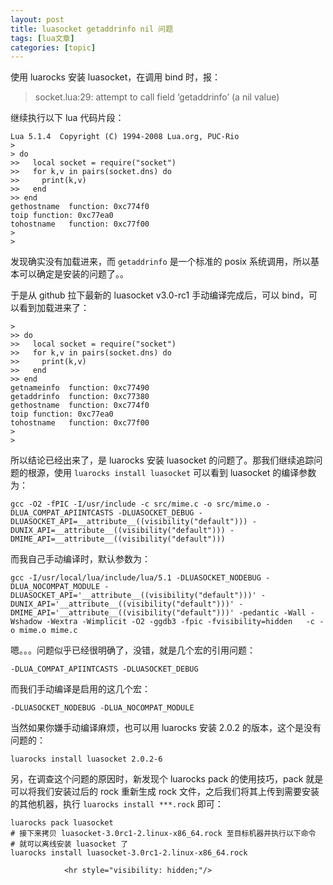 ```yaml
---
layout: post
title: luasocket getaddrinfo nil 问题  
tags: [lua文章]
categories: [topic]
---
```

<p>使用 luarocks 安装 luasocket，在调用 bind 时，报：</p>

<blockquote>
  <p>socket.lua:29: attempt to call field ‘getaddrinfo’ (a nil value)</p>
</blockquote>

<p>继续执行以下 lua 代码片段：</p>

<div class="language-lua highlighter-rouge"><div class="highlight"><pre class="highlight"><code><span class="n">Lua</span> <span class="mi">5</span><span class="p">.</span><span class="mi">1</span><span class="p">.</span><span class="mi">4</span>  <span class="n">Copyright</span> <span class="p">(</span><span class="n">C</span><span class="p">)</span> <span class="mi">1994</span><span class="o">-</span><span class="mi">2008</span> <span class="n">Lua</span><span class="p">.</span><span class="n">org</span><span class="p">,</span> <span class="n">PUC</span><span class="o">-</span><span class="n">Rio</span>
<span class="o">&gt;</span>
<span class="o">&gt;</span> <span class="k">do</span>
<span class="o">&gt;&gt;</span>   <span class="kd">local</span> <span class="n">socket</span> <span class="o">=</span> <span class="nb">require</span><span class="p">(</span><span class="s2">&#34;socket&#34;</span><span class="p">)</span>
<span class="o">&gt;&gt;</span>   <span class="k">for</span> <span class="n">k</span><span class="p">,</span><span class="n">v</span> <span class="k">in</span> <span class="nb">pairs</span><span class="p">(</span><span class="n">socket</span><span class="p">.</span><span class="n">dns</span><span class="p">)</span> <span class="k">do</span>
<span class="o">&gt;&gt;</span>     <span class="nb">print</span><span class="p">(</span><span class="n">k</span><span class="p">,</span><span class="n">v</span><span class="p">)</span>
<span class="o">&gt;&gt;</span>   <span class="k">end</span>
<span class="o">&gt;&gt;</span> <span class="k">end</span>
<span class="n">gethostname</span>	<span class="k">function</span><span class="err">:</span> <span class="err">0</span><span class="nf">xc774f0</span>
<span class="n">toip</span>	<span class="k">function</span><span class="err">:</span> <span class="err">0</span><span class="nf">xc77ea0</span>
<span class="n">tohostname</span>	<span class="k">function</span><span class="err">:</span> <span class="err">0</span><span class="nf">xc77f00</span>
<span class="o">&gt;</span>
<span class="o">&gt;</span>
</code></pre></div></div>

<p>发现确实没有加载进来，而 <code class="language-plaintext highlighter-rouge">getaddrinfo</code> 是一个标准的 posix 系统调用，所以基本可以确定是安装的问题了。。</p>

<p>于是从 github 拉下最新的 luasocket v3.0-rc1 手动编译完成后，可以 bind，可以看到加载进来了：</p>

<div class="language-lua highlighter-rouge"><div class="highlight"><pre class="highlight"><code><span class="o">&gt;</span>
<span class="o">&gt;&gt;</span> <span class="k">do</span>
<span class="o">&gt;&gt;</span>   <span class="kd">local</span> <span class="n">socket</span> <span class="o">=</span> <span class="nb">require</span><span class="p">(</span><span class="s2">&#34;socket&#34;</span><span class="p">)</span>
<span class="o">&gt;&gt;</span>   <span class="k">for</span> <span class="n">k</span><span class="p">,</span><span class="n">v</span> <span class="k">in</span> <span class="nb">pairs</span><span class="p">(</span><span class="n">socket</span><span class="p">.</span><span class="n">dns</span><span class="p">)</span> <span class="k">do</span>
<span class="o">&gt;&gt;</span>     <span class="nb">print</span><span class="p">(</span><span class="n">k</span><span class="p">,</span><span class="n">v</span><span class="p">)</span>
<span class="o">&gt;&gt;</span>   <span class="k">end</span>
<span class="o">&gt;&gt;</span> <span class="k">end</span>
<span class="n">getnameinfo</span>	<span class="k">function</span><span class="err">:</span> <span class="err">0</span><span class="nf">xc77490</span>
<span class="n">getaddrinfo</span>	<span class="k">function</span><span class="err">:</span> <span class="err">0</span><span class="nf">xc77380</span>
<span class="n">gethostname</span>	<span class="k">function</span><span class="err">:</span> <span class="err">0</span><span class="nf">xc774f0</span>
<span class="n">toip</span>	<span class="k">function</span><span class="err">:</span> <span class="err">0</span><span class="nf">xc77ea0</span>
<span class="n">tohostname</span>	<span class="k">function</span><span class="err">:</span> <span class="err">0</span><span class="nf">xc77f00</span>
<span class="o">&gt;</span>
<span class="o">&gt;</span>
</code></pre></div></div>

<p>所以结论已经出来了，是 luarocks 安装 luasocket 的问题了。那我们继续追踪问题的根源，使用 <code class="language-plaintext highlighter-rouge">luarocks install luasocket</code> 可以看到 luasocket 的编译参数为：</p>

<div class="language-sh highlighter-rouge"><div class="highlight"><pre class="highlight"><code>gcc <span class="nt">-O2</span> <span class="nt">-fPIC</span> <span class="nt">-I</span>/usr/include <span class="nt">-c</span> src/mime.c <span class="nt">-o</span> src/mime.o <span class="nt">-DLUA_COMPAT_APIINTCASTS</span> <span class="nt">-DLUASOCKET_DEBUG</span> <span class="nt">-DLUASOCKET_API</span><span class="o">=</span>__attribute__<span class="o">((</span>visibility<span class="o">(</span><span class="s2">&#34;default&#34;</span><span class="o">)))</span> <span class="nt">-DUNIX_API</span><span class="o">=</span>__attribute__<span class="o">((</span>visibility<span class="o">(</span><span class="s2">&#34;default&#34;</span><span class="o">)))</span> <span class="nt">-DMIME_API</span><span class="o">=</span>__attribute__<span class="o">((</span>visibility<span class="o">(</span><span class="s2">&#34;default&#34;</span><span class="o">)))</span>
</code></pre></div></div>

<p>而我自己手动编译时，默认参数为：</p>

<div class="language-sh highlighter-rouge"><div class="highlight"><pre class="highlight"><code>gcc <span class="nt">-I</span>/usr/local/lua/include/lua/5.1 <span class="nt">-DLUASOCKET_NODEBUG</span> <span class="nt">-DLUA_NOCOMPAT_MODULE</span> <span class="nt">-DLUASOCKET_API</span><span class="o">=</span><span class="s1">&#39;__attribute__((visibility(&#34;default&#34;)))&#39;</span> <span class="nt">-DUNIX_API</span><span class="o">=</span><span class="s1">&#39;__attribute__((visibility(&#34;default&#34;)))&#39;</span> <span class="nt">-DMIME_API</span><span class="o">=</span><span class="s1">&#39;__attribute__((visibility(&#34;default&#34;)))&#39;</span> <span class="nt">-pedantic</span> <span class="nt">-Wall</span> <span class="nt">-Wshadow</span> <span class="nt">-Wextra</span> <span class="nt">-Wimplicit</span> <span class="nt">-O2</span> <span class="nt">-ggdb3</span> <span class="nt">-fpic</span> <span class="nt">-fvisibility</span><span class="o">=</span>hidden   <span class="nt">-c</span> <span class="nt">-o</span> mime.o mime.c
</code></pre></div></div>

<p>嗯。。。问题似乎已经很明确了，没错，就是几个宏的引用问题：</p>

<div class="language-sh highlighter-rouge"><div class="highlight"><pre class="highlight"><code><span class="nt">-DLUA_COMPAT_APIINTCASTS</span> <span class="nt">-DLUASOCKET_DEBUG</span>
</code></pre></div></div>

<p>而我们手动编译是启用的这几个宏：</p>

<div class="language-sh highlighter-rouge"><div class="highlight"><pre class="highlight"><code><span class="nt">-DLUASOCKET_NODEBUG</span> <span class="nt">-DLUA_NOCOMPAT_MODULE</span>
</code></pre></div></div>

<p>当然如果你嫌手动编译麻烦，也可以用 luarocks 安装 2.0.2 的版本，这个是没有问题的：</p>

<div class="language-sh highlighter-rouge"><div class="highlight"><pre class="highlight"><code>luarocks <span class="nb">install </span>luasocket 2.0.2-6
</code></pre></div></div>

<p>另，在调查这个问题的原因时，新发现个 luarocks pack 的使用技巧，pack 就是可以将我们安装过后的 rock 重新生成 rock 文件，之后我们将其上传到需要安装的其他机器，执行 <code class="language-plaintext highlighter-rouge">luarocks install ***.rock</code> 即可：</p>

<div class="language-sh highlighter-rouge"><div class="highlight"><pre class="highlight"><code>luarocks pack luasocket
<span class="c"># 接下来拷贝 luasocket-3.0rc1-2.linux-x86_64.rock 至目标机器并执行以下命令</span>
<span class="c"># 就可以离线安装 luasocket 了</span>
luarocks <span class="nb">install </span>luasocket-3.0rc1-2.linux-x86_64.rock
</code></pre></div></div>


                <hr style="visibility: hidden;"/>